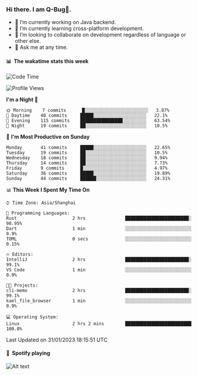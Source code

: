 ### Hi there. I am Q-Bug🐞.

- 🔭 I’m currently working on Java backend.
- 🌱 I’m currently learning cross-platform development.
- 👯 I’m looking to collaborate on development regardless of language or other else.
- 💬 Ask me at any time.

#### 📊 &nbsp;**The wakatime stats this week**  
<!--START_SECTION:waka-->
![Code Time](http://img.shields.io/badge/Code%20Time-57%20hrs%2039%20mins-blue)

![Profile Views](http://img.shields.io/badge/Profile%20Views-0-blue)

**I'm a Night 🦉** 

```text
🌞 Morning    7 commits      █░░░░░░░░░░░░░░░░░░░░░░░░   3.87% 
🌆 Daytime    40 commits     █████░░░░░░░░░░░░░░░░░░░░   22.1% 
🌃 Evening    115 commits    ████████████████░░░░░░░░░   63.54% 
🌙 Night      19 commits     ██░░░░░░░░░░░░░░░░░░░░░░░   10.5%

```
📅 **I'm Most Productive on Sunday** 

```text
Monday       41 commits     █████░░░░░░░░░░░░░░░░░░░░   22.65% 
Tuesday      19 commits     ██░░░░░░░░░░░░░░░░░░░░░░░   10.5% 
Wednesday    18 commits     ██░░░░░░░░░░░░░░░░░░░░░░░   9.94% 
Thursday     14 commits     ██░░░░░░░░░░░░░░░░░░░░░░░   7.73% 
Friday       9 commits      █░░░░░░░░░░░░░░░░░░░░░░░░   4.97% 
Saturday     36 commits     █████░░░░░░░░░░░░░░░░░░░░   19.89% 
Sunday       44 commits     ██████░░░░░░░░░░░░░░░░░░░   24.31%

```


📊 **This Week I Spent My Time On** 

```text
⌚︎ Time Zone: Asia/Shanghai

💬 Programming Languages: 
Rust                     2 hrs               ████████████████████████░   98.95% 
Dart                     1 min               ░░░░░░░░░░░░░░░░░░░░░░░░░   0.9% 
TOML                     0 secs              ░░░░░░░░░░░░░░░░░░░░░░░░░   0.15%

🔥 Editors: 
IntelliJ                 2 hrs               ████████████████████████░   99.1% 
VS Code                  1 min               ░░░░░░░░░░░░░░░░░░░░░░░░░   0.9%

🐱‍💻 Projects: 
cli-memo                 2 hrs               ████████████████████████░   99.1% 
kael_file_browser        1 min               ░░░░░░░░░░░░░░░░░░░░░░░░░   0.9%

💻 Operating System: 
Linux                    2 hrs 2 mins        █████████████████████████   100.0%

```


 Last Updated on 31/01/2023 18:15:51 UTC
<!--END_SECTION:waka-->

#### 🎵 &nbsp;**Spotify playing**  
![Alt text](https://spotify-recently-played-readme.vercel.app/api?user=e5y1o4x7kdt9kf2blu4wvmb4s&unique={true|1|on|yes})
